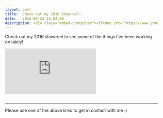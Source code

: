 ```yaml
---
layout: post
title:  Check out my 2016 Showreel!
date:   2016-08-23 12:03:00
description: <div class="embed-container"><iframe src="https://www.youtube.com/embed/3nxWtvLDn5s" frameborder="0" allowfullscreen></iframe></div>
---
```

Check out my 2016 showreel to see some of the things I've been working on lately!<br>

<div class="embed-container"><iframe src="https://www.youtube.com/embed/3nxWtvLDn5s" frameborder="0" allowfullscreen></iframe></div>
<br/>
<hr/>
<span class="contacticon center">
	<a href="http://duanemcpherson.com/contact/"><i class="fa fa-envelope-square"></i></a>
   	<a href="https://www.linkedin.com/in/duane-mcpherson" target="_blank"><i class="fa fa-linkedin-square"></i></a>
    <a href="http://vimeo.com/duanemcpherson" target="_blank"><i class="fa fa-vimeo-square"></i></a>
    <a href="http://dmcmodelling.tumblr.com/" target="_blank"><i class="fa fa-tumblr-square"></i></a>
	<a href="https://twitter.com/duanemcpherson" target="_blank"><i class="fa fa-twitter-square"></i></a>
</span>

<div class="col three caption">
	Please use one of the above links to get in contact with me :)
</div>